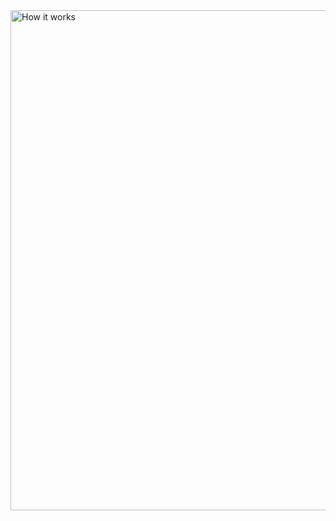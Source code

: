
<img src="https://github.com/gleb-zvonkov/movieWebsite/blob/main/assets/how%20it%20works.gif" style="width: 800px;" alt="How it works">
